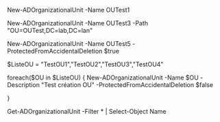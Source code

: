 
New-ADOrganizationalUnit -Name OUTest1 


New-ADOrganizationalUnit -Name OUTest3 -Path "OU=OUTest,DC=lab,DC=lan"


New-ADOrganizationalUnit -Name OUTest5 -ProtectedFromAccidentalDeletion $true


$ListeOU = "TestOU1","TestOU2","TestOU3","TestOU4"


foreach($OU in $ListeOU)
{
  New-ADOrganizationalUnit -Name $OU -Description "Test création OU" -ProtectedFromAccidentalDeletion $false

}


Get-ADOrganizationalUnit -Filter * | Select-Object Name

